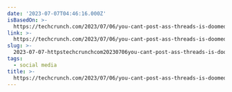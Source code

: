 ```yaml
---
date: '2023-07-07T04:46:16.000Z'
isBasedOn: >-
  https://techcrunch.com/2023/07/06/you-cant-post-ass-threads-is-doomed-meta-instagram-twitter/
link: >-
  https://techcrunch.com/2023/07/06/you-cant-post-ass-threads-is-doomed-meta-instagram-twitter/
slug: >-
  2023-07-07-httpstechcrunchcom20230706you-cant-post-ass-threads-is-doomed-meta-instagram-twitter
tags:
  - social media
title: >-
  https://techcrunch.com/2023/07/06/you-cant-post-ass-threads-is-doomed-meta-instagram-twitter/
---
```


